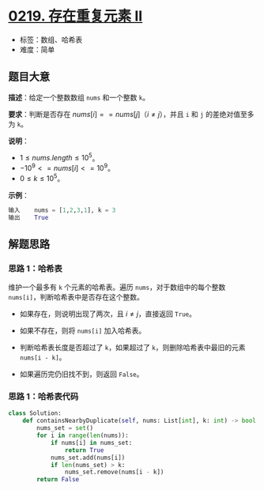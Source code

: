# [0219. 存在重复元素 II](https://leetcode-cn.com/problems/contains-duplicate-ii/)

- 标签：数组、哈希表
- 难度：简单

## 题目大意

**描述**：给定一个整数数组 `nums` 和一个整数 `k`。

**要求**：判断是否存在 $nums[i] == nums[j]（i \ne j）$，并且 `i` 和 `j` 的差绝对值至多为 `k`。

**说明**：

- $1 \le nums.length \le 10^5$。
- $-10^9 <= nums[i] <= 10^9$。
- $0 \le k \le 10^5$。

**示例**：

```Python
输入    nums = [1,2,3,1], k = 3
输出    True
```

## 解题思路

### 思路 1：哈希表

维护一个最多有 `k` 个元素的哈希表。遍历 `nums`，对于数组中的每个整数 `nums[i]`，判断哈希表中是否存在这个整数。

- 如果存在，则说明出现了两次，且 $i \ne j$，直接返回 `True`。

- 如果不存在，则将 `nums[i]` 加入哈希表。
- 判断哈希表长度是否超过了 `k`，如果超过了 `k`，则删除哈希表中最旧的元素 `nums[i - k]`。
- 如果遍历完仍旧找不到，则返回 `False`。

### 思路 1：哈希表代码

```Python
class Solution:
    def containsNearbyDuplicate(self, nums: List[int], k: int) -> bool:
        nums_set = set()
        for i in range(len(nums)):
            if nums[i] in nums_set:
                return True
            nums_set.add(nums[i])
            if len(nums_set) > k:
                nums_set.remove(nums[i - k])
        return False
```

